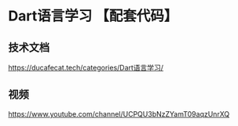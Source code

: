 # Dart语言学习 【配套代码】

## 技术文档

https://ducafecat.tech/categories/Dart语言学习/

## 视频

https://www.youtube.com/channel/UCPQU3bNzZYamT09aqzUnrXQ

